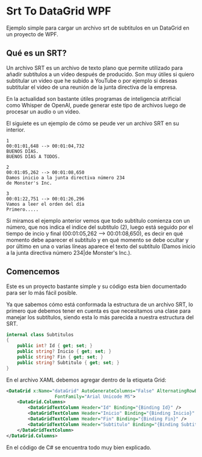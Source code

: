 # Srt To DataGrid WPF

Ejemplo simple para cargar un archivo srt de subtitulos en un DataGrid en un proyecto de WPF.

## Qué es un SRT?
Un archivo SRT es un archivo de texto plano que permite utilizado para  añadir subtítulos a un vídeo después de producido.  Son muy útiles si quiero subtitular un video que he subido a YouTube o por ejemplo si deseas subtitular el video de una reunión de la junta directiva de la empresa.

En la actualidad son bastante útiles programas de inteligencia atrificial como Whisper de OpenAI, puede generar este tipo de archivos luego de procesar un audio o un video.

El siguiete es un ejemplo de cómo se peude ver un archivo SRT en su interior.



    1
    00:01:01,648 --> 00:01:04,732
    BUENOS DÍAS.
    BUENOS DÍAS A TODOS.
    
    2
    00:01:05,262 --> 00:01:08,650
    Damos inicio a la junta directiva número 234
    de Monster's Inc.
    
    3
    00:01:22,751 --> 00:01:26,296
    Vamos a leer el orden del día
    Primero.....

Si miramos el ejemplo anterior vemos que todo subtítulo comienza con un número, que nos indica el indice del subtítulo (2), luego está seguido por el tiempo de incio y final (00:01:05,262 --> 00:01:08,650), es decir en qué momento debe aparecer el subtítulo y en qué momento se debe ocultar y por último en una o varias líneas aparece el texto del subtítulo (Damos inicio a la junta directiva número 234|de Monster's Inc.).

## Comencemos
Este es un proyecto bastante simple y su código esta bien documentado para ser lo más fácil posible.

Ya que sabemos cómo está conformada la estructura de un archivo SRT, lo primero que debemos tener en cuenta es que necesitamos una clase para manejar los subtítulos, siendo esta lo más parecida a nuestra estructura del SRT.

```csharp
internal class Subtitulos
{
	public int? Id { get; set; }
	public string? Inicio { get; set; }
	public string? Fin { get; set; }
	public string? Subtitulo { get; set; }
}
```

En el archivo XAML debemos agregar dentro de la etiqueta Grid:
```xml
<DataGrid x:Name="dataGrid" AutoGenerateColumns="False" AlternatingRowBackground="LightGreen"
                  FontFamily="Arial Unicode MS">
	<DataGrid.Columns>
		<DataGridTextColumn Header="Id" Binding="{Binding Id}" />
		<DataGridTextColumn Header="Inicio" Binding="{Binding Inicio}" />
		<DataGridTextColumn Header="Fin" Binding="{Binding Fin}" />
		<DataGridTextColumn Header="Subtitulo" Binding="{Binding Subtitulo}">
	</DataGridTextColumn>
</DataGrid.Columns>
```

En el código de C# se encuentra todo muy bien explicado.
